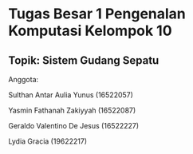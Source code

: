 # Tugas Besar 1 Pengenalan Komputasi Kelompok 10

## Topik: Sistem Gudang Sepatu

Anggota:

Sulthan Antar Aulia Yunus	 (16522057)

Yasmin Fathanah Zakiyyah   (16522087)

Geraldo Valentino De Jesus (16522227)

Lydia Gracia               (19622217)
